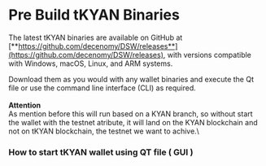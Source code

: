# Pre Build tKYAN Binaries

The latest tKYAN binaries are available on GitHub at [**https://github.com/decenomy/DSW/releases**](https://github.com/decenomy/DSW/releases), with versions compatible with Windows, macOS, Linux, and ARM systems.

Download them as you would with any wallet binaries and execute the Qt file or use the command line interface (CLI) as required.\
\
**Attention**\
As mention before this will run based on a KYAN branch, so without start the wallet with the testnet atribute, it will land on the KYAN blockchain and not on tKYAN blockchain, the testnet we want to achive.\


### How to start tKYAN wallet using QT file ( GUI )



